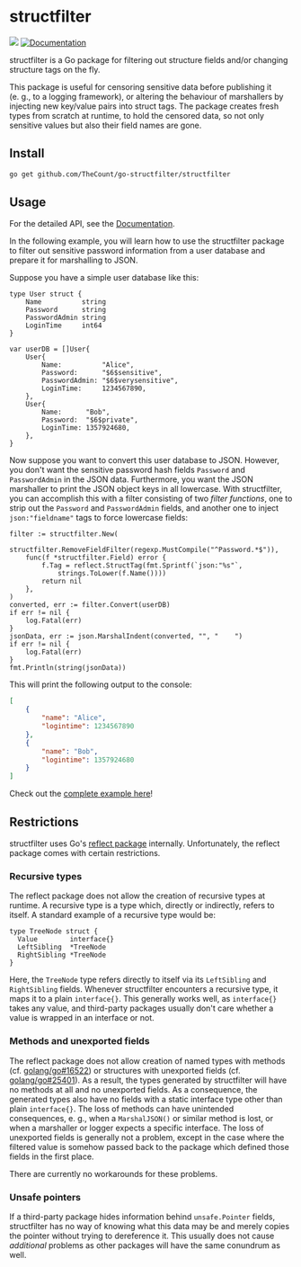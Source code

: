# structfilter

![](https://github.com/TheCount/go-structfilter/workflows/CI/badge.svg)
[![Documentation](https://godoc.org/github.com/TheCount/go-structfilter/structfilter?status.svg)](https://godoc.org/github.com/TheCount/go-structfilter/structfilter)

structfilter is a Go package for filtering out structure fields and/or changing structure tags on the fly.

This package is useful for censoring sensitive data before publishing it (e. g., to a logging framework), or altering the behaviour of marshallers by injecting new key/value pairs into struct tags. The package creates fresh types from scratch at runtime, to hold the censored data, so not only sensitive values but also their field names are gone.

## Install

```sh
go get github.com/TheCount/go-structfilter/structfilter
```

## Usage

For the detailed API, see the [Documentation](https://godoc.org/github.com/TheCount/go-structfilter/structfilter).

In the following example, you will learn how to use the structfilter package to filter out sensitive password information from a user database and prepare it for marshalling to JSON.

Suppose you have a simple user database like this:

```golang
type User struct {
	Name          string
	Password      string
	PasswordAdmin string
	LoginTime     int64
}

var userDB = []User{
	User{
		Name:          "Alice",
		Password:      "$6$sensitive",
		PasswordAdmin: "$6$verysensitive",
		LoginTime:     1234567890,
	},
	User{
		Name:      "Bob",
		Password:  "$6$private",
		LoginTime: 1357924680,
	},
}
```

Now suppose you want to convert this user database to JSON. However, you don't want the sensitive password hash fields `Password` and `PasswordAdmin` in the JSON data. Furthermore, you want the JSON marshaller to print the JSON object keys in all lowercase. With structfilter, you can accomplish this with a filter consisting of two *filter functions*, one to strip out the `Password` and `PasswordAdmin` fields, and another one to inject `json:"fieldname"` tags to force lowercase fields:

```golang
filter := structfilter.New(
	structfilter.RemoveFieldFilter(regexp.MustCompile("^Password.*$")),
	func(f *structfilter.Field) error {
		f.Tag = reflect.StructTag(fmt.Sprintf(`json:"%s"`,
			strings.ToLower(f.Name())))
		return nil
	},
)
converted, err := filter.Convert(userDB)
if err != nil {
	log.Fatal(err)
}
jsonData, err := json.MarshalIndent(converted, "", "    ")
if err != nil {
	log.Fatal(err)
}
fmt.Println(string(jsonData))
```

This will print the following output to the console:

```json
[
    {
        "name": "Alice",
        "logintime": 1234567890
    },
    {
        "name": "Bob",
        "logintime": 1357924680
    }
]
```

Check out the [complete example here](https://github.com/TheCount/go-structfilter/blob/master/structfilter/examples/userdbjson/userdbjson.go)!

## Restrictions

structfilter uses Go's [reflect package](https://golang.org/pkg/reflect/) internally. Unfortunately, the reflect package comes with certain restrictions.

### Recursive types

The reflect package does not allow the creation of recursive types at runtime. A recursive type is a type which, directly or indirectly, refers to itself. A standard example of a recursive type would be:

```golang
type TreeNode struct {
  Value        interface{}
  LeftSibling  *TreeNode
  RightSibling *TreeNode
}
```

Here, the `TreeNode` type refers directly to itself via its `LeftSibling` and `RightSibling` fields. Whenever structfilter encounters a recursive type, it maps it to a plain `interface{}`. This generally works well, as `interface{}` takes any value, and third-party packages usually don't care whether a value is wrapped in an interface or not.

### Methods and unexported fields

The reflect package does not allow creation of named types with methods (cf. [golang/go#16522](https://github.com/golang/go/issues/16522)) or structures with unexported fields (cf. [golang/go#25401](https://github.com/golang/go/issues/25401)). As a result, the types generated by structfilter will have no methods at all and no unexported fields.
As a consequence, the generated types also have no fields with a static interface type other than plain `interface{}`. The loss of methods can have unintended consequences, e. g., when a `MarshalJSON()` or similar method is lost, or when a marshaller or logger expects a specific interface. The loss of unexported fields is generally not a problem, except in the case where the filtered value is somehow passed back to the package which defined those fields in the first place.

There are currently no workarounds for these problems.

### Unsafe pointers

If a third-party package hides information behind `unsafe.Pointer` fields, structfilter has no way of knowing what this data may be and merely copies the pointer without trying to dereference it. This usually does not cause *additional* problems as other packages will have the same conundrum as well.
